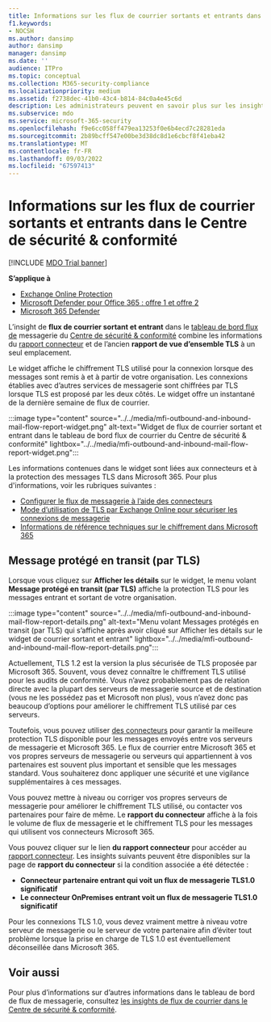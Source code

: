 ```yaml
---
title: Informations sur les flux de courrier sortants et entrants dans le tableau de bord flux de courrier
f1.keywords:
- NOCSH
ms.author: dansimp
author: dansimp
manager: dansimp
ms.date: ''
audience: ITPro
ms.topic: conceptual
ms.collection: M365-security-compliance
ms.localizationpriority: medium
ms.assetid: f2738dec-41b0-43c4-b814-84c0a4e45c6d
description: Les administrateurs peuvent en savoir plus sur les insights de flux de courrier sortant et entrant dans le tableau de bord flux de courrier du Centre de sécurité & conformité.
ms.subservice: mdo
ms.service: microsoft-365-security
ms.openlocfilehash: f9e6cc058ff479ea13253f0e6b4ecd7c28281eda
ms.sourcegitcommit: 2b89bcff547e00be3d38dc8d1e6cbcf8f41eba42
ms.translationtype: MT
ms.contentlocale: fr-FR
ms.lasthandoff: 09/03/2022
ms.locfileid: "67597413"
---
```

# <a name="outbound-and-inbound-mail-flow-insight-in-the-security--compliance-center"></a>Informations sur les flux de courrier sortants et entrants dans le Centre de sécurité & conformité

[!INCLUDE [MDO Trial banner](../includes/mdo-trial-banner.md)]

**S’applique à**
- [Exchange Online Protection](exchange-online-protection-overview.md)
- [Microsoft Defender pour Office 365 : offre 1 et offre 2](defender-for-office-365.md)
- [Microsoft 365 Defender](../defender/microsoft-365-defender.md)

L’insight de **flux de courrier sortant et entrant** dans le [tableau de bord flux de](mail-flow-insights-v2.md) messagerie du [Centre de sécurité & conformité](https://protection.office.com) combine les informations du [rapport connecteur](view-mail-flow-reports.md#connector-report) et de l’ancien **rapport de vue d’ensemble TLS** à un seul emplacement.

Le widget affiche le chiffrement TLS utilisé pour la connexion lorsque des messages sont remis à et à partir de votre organisation. Les connexions établies avec d’autres services de messagerie sont chiffrées par TLS lorsque TLS est proposé par les deux côtés. Le widget offre un instantané de la dernière semaine de flux de courrier.

:::image type="content" source="../../media/mfi-outbound-and-inbound-mail-flow-report-widget.png" alt-text="Widget de flux de courrier sortant et entrant dans le tableau de bord flux de courrier du Centre de sécurité & conformité" lightbox="../../media/mfi-outbound-and-inbound-mail-flow-report-widget.png":::

Les informations contenues dans le widget sont liées aux connecteurs et à la protection des messages TLS dans Microsoft 365. Pour plus d'informations, voir les rubriques suivantes :

- [Configurer le flux de messagerie à l’aide des connecteurs](/exchange/mail-flow-best-practices/use-connectors-to-configure-mail-flow/use-connectors-to-configure-mail-flow)
- [Mode d’utilisation de TLS par Exchange Online pour sécuriser les connexions de messagerie](../../compliance/exchange-online-uses-tls-to-secure-email-connections.md)
- [Informations de référence techniques sur le chiffrement dans Microsoft 365](../../compliance/technical-reference-details-about-encryption.md)

## <a name="message-protected-in-transit-by-tls"></a>Message protégé en transit (par TLS)

Lorsque vous cliquez sur **Afficher les détails** sur le widget, le menu volant **Message protégé en transit (par TLS)** affiche la protection TLS pour les messages entrant et sortant de votre organisation.

:::image type="content" source="../../media/mfi-outbound-and-inbound-mail-flow-report-details.png" alt-text="Menu volant Messages protégés en transit (par TLS) qui s’affiche après avoir cliqué sur Afficher les détails sur le widget de courrier sortant et entrant" lightbox="../../media/mfi-outbound-and-inbound-mail-flow-report-details.png":::

Actuellement, TLS 1.2 est la version la plus sécurisée de TLS proposée par Microsoft 365. Souvent, vous devez connaître le chiffrement TLS utilisé pour les audits de conformité. Vous n’avez probablement pas de relation directe avec la plupart des serveurs de messagerie source et de destination (vous ne les possédez pas et Microsoft non plus), vous n’avez donc pas beaucoup d’options pour améliorer le chiffrement TLS utilisé par ces serveurs.

Toutefois, vous pouvez utiliser [des connecteurs](/exchange/mail-flow-best-practices/use-connectors-to-configure-mail-flow/use-connectors-to-configure-mail-flow) pour garantir la meilleure protection TLS disponible pour les messages envoyés entre vos serveurs de messagerie et Microsoft 365. Le flux de courrier entre Microsoft 365 et vos propres serveurs de messagerie ou serveurs qui appartiennent à vos partenaires est souvent plus important et sensible que les messages standard. Vous souhaiterez donc appliquer une sécurité et une vigilance supplémentaires à ces messages.

Vous pouvez mettre à niveau ou corriger vos propres serveurs de messagerie pour améliorer le chiffrement TLS utilisé, ou contacter vos partenaires pour faire de même. Le **rapport du connecteur** affiche à la fois le volume de flux de messagerie et le chiffrement TLS pour les messages qui utilisent vos connecteurs Microsoft 365.

Vous pouvez cliquer sur le lien **du rapport connecteur** pour accéder au [rapport connecteur](view-mail-flow-reports.md#connector-report). Les insights suivants peuvent être disponibles sur la page de **rapport du connecteur** si la condition associée a été détectée :

- **Connecteur partenaire entrant qui voit un flux de messagerie TLS1.0 significatif**
- **Le connecteur OnPremises entrant voit un flux de messagerie TLS1.0 significatif**

Pour les connexions TLS 1.0, vous devez vraiment mettre à niveau votre serveur de messagerie ou le serveur de votre partenaire afin d’éviter tout problème lorsque la prise en charge de TLS 1.0 est éventuellement déconseillée dans Microsoft 365.

## <a name="see-also"></a>Voir aussi

Pour plus d’informations sur d’autres informations dans le tableau de bord de flux de messagerie, consultez [les insights de flux de courrier dans le Centre de sécurité & conformité](mail-flow-insights-v2.md).
